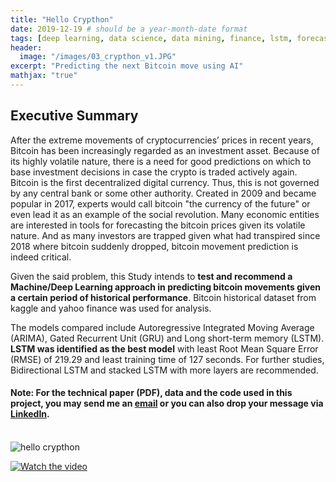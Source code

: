```yaml
---
title: "Hello Crypthon"
date: 2019-12-19 # should be a year-month-date format
tags: [deep learning, data science, data mining, finance, lstm, forecasting]
header:
  image: "/images/03_crypthon_v1.JPG"
excerpt: "Predicting the next Bitcoin move using AI"
mathjax: "true"
---
```

## Executive Summary 

After the extreme movements of cryptocurrencies’ prices in recent years, Bitcoin has been increasingly regarded as an investment asset. Because of its highly volatile nature, there is a need for good predictions on which to base investment decisions in case the crypto is traded actively again. Bitcoin is the first decentralized digital currency. Thus, this is not governed by any central bank or some other authority. Created in 2009 and became popular in 2017, experts would call bitcoin "the currency of the future" or even lead it as an example of the social revolution. Many economic entities are interested in tools for forecasting the bitcoin prices given its volatile nature. And as many investors are trapped given what had transpired since 2018 where bitcoin suddenly dropped, bitcoin movement prediction is indeed critical.

Given the said problem, this Study intends to **test and recommend a Machine/Deep Learning approach in predicting bitcoin movements given a certain period of historical performance**. Bitcoin historical dataset from kaggle and yahoo finance was used for analysis.

The models compared include Autoregressive Integrated Moving Average (ARIMA), Gated Recurrent Unit (GRU) and Long short-term memory (LSTM). **LSTM was identified as the best model** with least Root Mean Square Error (RMSE) of 219.29 and least training time of 127 seconds. For further studies, Bidirectional LSTM and stacked LSTM with more layers are recommended.
<br>
#### Note: For the technical paper (PDF), data and the code used in this project, you may send me an [email](cgesclanda@gmail.com) or you can also drop your message via [LinkedIn](https://www.linkedin.com/in/carmelita-esclanda-566b2946/).
<br>

<img src="{{ site.url }}{{ site.baseurl }}/images/03_crypthon_poster.jpg" alt="hello crypthon">

[![Watch the video](https://i.imgur.com/vKb2F1B.png)](https://youtu.be/vt5fpE0bzSY)


